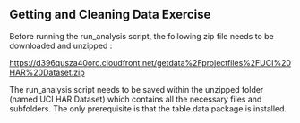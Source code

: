 ## Getting and Cleaning Data Exercise



Before running the run_analysis script, the following zip file needs to be downloaded and unzipped : 

https://d396qusza40orc.cloudfront.net/getdata%2Fprojectfiles%2FUCI%20HAR%20Dataset.zip

The run_analysis script needs to be saved within the unzipped folder (named UCI HAR Dataset) which contains all the necessary files and subfolders. The only prerequisite is that the table.data package is installed.

